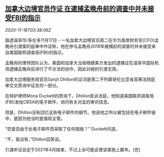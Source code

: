 <!--1605671624000-->
[加拿大边境官员作证 在逮捕孟晚舟前的调查中并未接受FBI的指示](https://cn.reuters.com/article/ca-border-official-huawei-meng-1118-idCNKBS27Y0BQ)
------

<div><i>2020-11-18T03:38:06Z</i></div><p>路透温哥华/多伦多11月17日 - 一名加拿大边境官员周二在华为首席财务官(CFO)孟晚舟引渡案的庭审中作证称，他在参与孟晚舟2018年被捕前的调查时并未接受来自美国联邦调查局(FBI)的指示。</p><p>孟晚舟的律师团队认为，美国和加拿大当局根据美方发出的逮捕证在温哥华国际机场逮捕孟晚舟前进行了不合法的协作，因此对她的引渡无效。</p><p>加拿大边境服务局官员Sanjit Dhillon的证词是周二不列颠哥伦比亚省高等法院庭审交叉质询中证言的一部分。</p><p>在辩护律师Mona Duckett的质询下，Dhillon告诉法庭，他知道美国联邦调查局(FBI)发给CBSA的电子邮件，询问有关对孟的审讯信息。</p><p>但是，Dhillon没有回忆这些电子邮件的细节。他说他之所以被包括在电子邮件链中，是因为他当时是值班主管。</p><p>“您是否由于此电子邮件而采取了任何措施？” Duckett问道。</p><p>“不，我没有，”Dhillon回答说。</p><p>引渡听证会定于2021年4月结束，不过上诉可能会使该案拖上数年。(完)</p>
